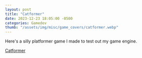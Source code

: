 ```yaml
---
layout: post
title: "Catformer"
date: 2023-12-23 18:05:00 -0500
categories: Gamedev
thumb: "/assets/img/misc/game_covers/catformer.webp"
---
```


Here's a silly platformer game I made to test out my game engine.

<a target="_blank" href ="https://mihirchaudhari.github.io/catformer/">Catformer</a>